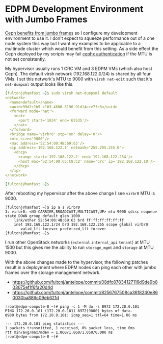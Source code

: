 # EDPM Development Environment with Jumbo Frames

[Ceph benefits from jumbo frames](https://access.redhat.com/documentation/en-us/red_hat_ceph_storage/6/html-single/hardware_guide/index)
so I configure my development environment to use it. I don't expect to
squeeze performance out of a one node system this way but I want my
examples to be applicable to a multinode cluster which would benefit
from this setting. As a side effect the Ceph deployed by my scripts
may fail
[cephx authentication](https://docs.ceph.com/en/latest/dev/cephx_protocol)
if the MTU is not set consistently.

My hypervisor usually runs 1 CRC VM and 3 EDPM VMs (which also host
Ceph). The default virsh network (192.168.122.0/24) is shared by all
four VMs. I set this network's MTU to 9000 with `virsh net-edit` such
that it's `net-dumpxml` output looks like this.

```yaml
[fultonj@hamfast ~]$ sudo virsh net-dumpxml default
<network>
  <name>default</name>
  <uuid>99d2c1b5-c103-4606-8190-91d14ece7fc3</uuid>
  <forward mode='nat'>
    <nat>
      <port start='1024' end='65535'/>
    </nat>
  </forward>
  <bridge name='virbr0' stp='on' delay='0'/>
  <mtu size='9000'/>
  <mac address='52:54:00:4B:69:63'/>
  <ip address='192.168.122.1' netmask='255.255.255.0'>
    <dhcp>
      <range start='192.168.122.2' end='192.168.122.254'/>
      <host mac='52:54:00:C5:C8:C2' name='crc' ip='192.168.122.10'/>
    </dhcp>
  </ip>
</network>

[fultonj@hamfast ~]$ 
```

After rebooting my hypervisor after the above change I see `virbr0`
MTU is 9000.

```
[fultonj@hamfast ~]$ ip a s virbr0
3: virbr0: <NO-CARRIER,BROADCAST,MULTICAST,UP> mtu 9000 qdisc noqueue state DOWN group default qlen 1000
    link/ether 52:54:00:4B:69:63 brd ff:ff:ff:ff:ff:ff
    inet 192.168.122.1/24 brd 192.168.122.255 scope global virbr0
       valid_lft forever preferred_lft forever
[fultonj@hamfast ~]$ 
```

I run other OpenStack networks (`external` `internal_api` `tenant`)
at MTU 1500 but this gives me the ability to run `storage_mgmt` and
`storage` at MTU 9000. 

With the above changes made to the hypervisor, the following patches
result in a deployment where EDPM nodes can ping each other with jumbo
frames over the storage management network.

- https://github.com/fultonj/antelope/commit/08dfc87834127116d9de9b803075ef1f6fa20d4d
- https://github.com/fultonj/antelope/commit/8256767508ca3618240e860030ba886c09eb621d

```
[root@edpm-compute-0 ~]# ping -c 1 -M do -s 8972 172.20.0.101
PING 172.20.0.101 (172.20.0.101) 8972(9000) bytes of data.
8980 bytes from 172.20.0.101: icmp_seq=1 ttl=64 time=1.06 ms

--- 172.20.0.101 ping statistics ---
1 packets transmitted, 1 received, 0% packet loss, time 0ms
rtt min/avg/max/mdev = 1.060/1.060/1.060/0.000 ms
[root@edpm-compute-0 ~]# 
```
